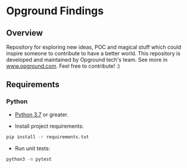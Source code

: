 # Opground Findings
## Overview
Repository for exploring new ideas, POC and magical stuff which could inspire someone to contribute to have a better world.
This repository is developed and maintained by Opground tech's team. See more in www.opground.com.
Feel free to contribute! :)

## Requirements

### Python
- [Python 3.7](https://www.python.org/downloads/) or greater.

- Install project requirements:
```bash
pip install -r requirements.txt
```

- Run unit tests:
```bash
python3 -m pytest
```


